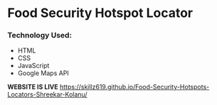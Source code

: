 # Food Security Hotspot Locator

### Technology Used:
   - HTML
   - CSS
   - JavaScript
   - Google Maps API
   
**WEBSITE IS LIVE**
https://skillz619.github.io/Food-Security-Hotspots-Locators-Shreekar-Kolanu/

